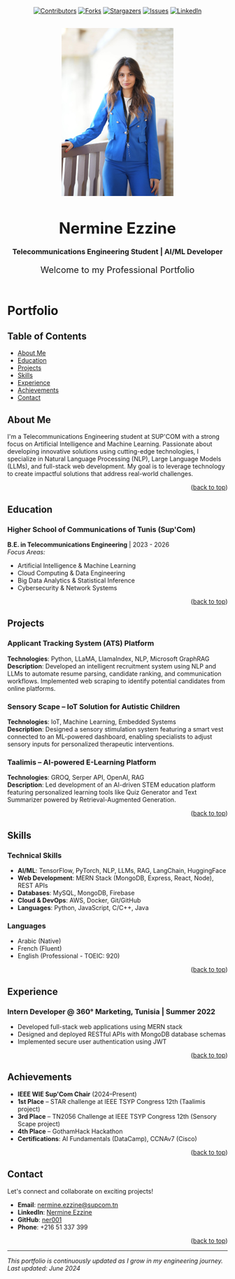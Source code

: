 <a name="readme-top"></a>
<div align="center">

[![Contributors][contributors-shield]][contributors-url]
[![Forks][forks-shield]][forks-url]
[![Stargazers][stars-shield]][stars-url]
[![Issues][issues-shield]][issues-url]
[![LinkedIn][linkedin-shield]](https://www.linkedin.com/in/nermine-ezzine-07505229b/)
</div>

<!-- PROJECT LOGO -->
<br />
<div align="center">
  <a href="https://github.com/ner001/portfolio">
    <img src="https://github.com/ner001/potfolio/blob/main/Images/Nermine.jpg?raw=true" alt="Logo" width="256" height="384">
  </a>
    <h1 style="font-size:35px">Nermine Ezzine</h1>
  <h3>Telecommunications Engineering Student | AI/ML Developer</h3>
  <p align="center" style="font-size: 20px;">
    Welcome to my Professional Portfolio
    <br />
    <br />
  </p>
</div>

# Portfolio

## Table of Contents
- [About Me](#about-me)
- [Education](#education)
- [Projects](#projects)
- [Skills](#skills)
- [Experience](#experience)
- [Achievements](#achievements)
- [Contact](#contact)

## About Me

I'm a Telecommunications Engineering student at SUP'COM with a strong focus on Artificial Intelligence and Machine Learning. Passionate about developing innovative solutions using cutting-edge technologies, I specialize in Natural Language Processing (NLP), Large Language Models (LLMs), and full-stack web development. My goal is to leverage technology to create impactful solutions that address real-world challenges.

<p align="right">(<a href="#readme-top">back to top</a>)</p>

## Education

### Higher School of Communications of Tunis (Sup'Com)
**B.E. in Telecommunications Engineering** | 2023 - 2026  
*Focus Areas:*
- Artificial Intelligence & Machine Learning
- Cloud Computing & Data Engineering
- Big Data Analytics & Statistical Inference
- Cybersecurity & Network Systems

<p align="right">(<a href="#readme-top">back to top</a>)</p>

## Projects

### Applicant Tracking System (ATS) Platform
**Technologies**: Python, LLaMA, LlamaIndex, NLP, Microsoft GraphRAG  
**Description**: Developed an intelligent recruitment system using NLP and LLMs to automate resume parsing, candidate ranking, and communication workflows. Implemented web scraping to identify potential candidates from online platforms.

### Sensory Scape – IoT Solution for Autistic Children
**Technologies**: IoT, Machine Learning, Embedded Systems  
**Description**: Designed a sensory stimulation system featuring a smart vest connected to an ML-powered dashboard, enabling specialists to adjust sensory inputs for personalized therapeutic interventions.

### Taalimis – AI-powered E-Learning Platform
**Technologies**: GROQ, Serper API, OpenAI, RAG  
**Description**: Led development of an AI-driven STEM education platform featuring personalized learning tools like Quiz Generator and Text Summarizer powered by Retrieval-Augmented Generation.

<p align="right">(<a href="#readme-top">back to top</a>)</p>

## Skills

### Technical Skills
- **AI/ML**: TensorFlow, PyTorch, NLP, LLMs, RAG, LangChain, HuggingFace
- **Web Development**: MERN Stack (MongoDB, Express, React, Node), REST APIs
- **Databases**: MySQL, MongoDB, Firebase
- **Cloud & DevOps**: AWS, Docker, Git/GitHub
- **Languages**: Python, JavaScript, C/C++, Java

### Languages
- Arabic (Native)
- French (Fluent)
- English (Professional - TOEIC: 920)

<p align="right">(<a href="#readme-top">back to top</a>)</p>

## Experience

### Intern Developer @ 360° Marketing, Tunisia | Summer 2022
- Developed full-stack web applications using MERN stack
- Designed and deployed RESTful APIs with MongoDB database schemas
- Implemented secure user authentication using JWT

<p align="right">(<a href="#readme-top">back to top</a>)</p>

## Achievements

- **IEEE WIE Sup'Com Chair** (2024–Present)
- **1st Place** – STAR challenge at IEEE TSYP Congress 12th (Taalimis project)
- **3rd Place** – TN2056 Challenge at IEEE TSYP Congress 12th (Sensory Scape project)
- **4th Place** – GothamHack Hackathon
- **Certifications**: AI Fundamentals (DataCamp), CCNAv7 (Cisco)

<p align="right">(<a href="#readme-top">back to top</a>)</p>

## Contact

Let's connect and collaborate on exciting projects!

- **Email**: [nermine.ezzine@supcom.tn](mailto:nermine.ezzine@supcom.tn)
- **LinkedIn**: [Nermine Ezzine](https://www.linkedin.com/in/nermine-ezzine-07505229b/)
- **GitHub**: [ner001](https://github.com/ner001)
- **Phone**: +216 51 337 399

<p align="right">(<a href="#readme-top">back to top</a>)</p>

---

*This portfolio is continuously updated as I grow in my engineering journey. Last updated: June 2024*

[contributors-shield]: https://img.shields.io/github/contributors/ner001/portfolio.svg?style=for-the-badge
[contributors-url]: https://github.com/ner001/portfolio/graphs/contributors
[forks-shield]: https://img.shields.io/github/forks/ner001/portfolio.svg?style=for-the-badge
[forks-url]: https://github.com/ner001/portfolio/network/members
[stars-shield]: https://img.shields.io/github/stars/ner001/portfolio.svg?style=for-the-badge
[stars-url]: https://github.com/ner001/portfolio/stargazers
[issues-shield]: https://img.shields.io/github/issues/ner001/portfolio.svg?style=for-the-badge
[issues-url]: https://github.com/ner001/portfolio/issues
[linkedin-shield]: https://img.shields.io/badge/-LinkedIn-black.svg?style=for-the-badge&logo=linkedin&colorB=555
[linkedin-url]: https://www.linkedin.com/in/nermine-ezzine-07505229b/
